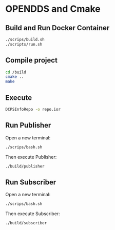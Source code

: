 # OPENDDS and Cmake

## Build and Run Docker Container
~~~bash
./scrips/build.sh
./scripts/run.sh
~~~

## Compile project
~~~bash
cd /build
cmake ..
make
~~~

## Execute

~~~bash
DCPSInfoRepo -o repo.ior
~~~

## Run Publisher
Open a new terminal:
~~~bash
./scrips/bash.sh
~~~

Then execute Publisher:
~~~bash
./build/publisher
~~~

## Run Subscriber
Open a new terminal:
~~~bash
./scrips/bash.sh
~~~

Then execute Subscriber:
~~~bash
./build/subscriber
~~~